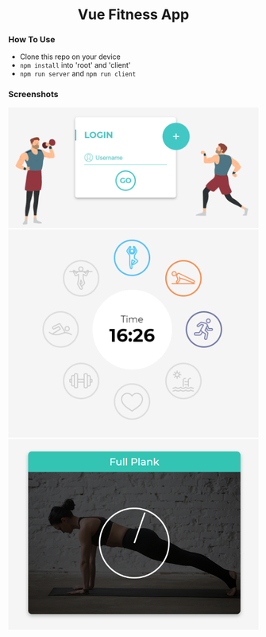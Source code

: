 <h1 align="center">Vue Fitness App</h1>

### How To Use

- Clone this repo on your device
- ```npm install``` into 'root' and 'client'
- ```npm run server``` and ```npm run client```


### Screenshots
<img src="screenshots/img1.png" width="675">
<br>
<img src="screenshots/img2.png" width="675">
<br>
<img src="screenshots/img3.png" width="675">
